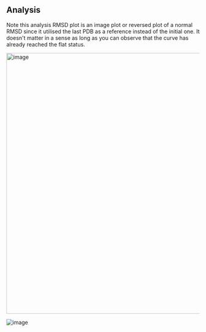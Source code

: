 ## Analysis

Note this analysis RMSD plot is an image plot or reversed plot of a normal RMSD since it 
utilised the last PDB as a reference instead of the initial one. It doesn't matter in a sense as long as you can observe that the curve has already reached the flat status.

<img width="681" alt="image" src="https://github.com/quantaosun/openmm.py/assets/75652473/8f82d4c7-98ab-41de-8736-d2f41056ef77">

![image](https://github.com/quantaosun/openmm.py/assets/75652473/2ac4bdd0-615a-45e4-b917-5085fa2a08d4)


